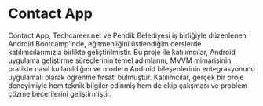 # Contact App

Contact App, Techcareer.net ve Pendik Belediyesi iş birliğiyle düzenlenen Android Bootcamp’inde, eğitmenliğini üstlendiğim derslerde katılımcılarımızla birlikte geliştirilmiştir. Bu proje ile katılımcılar, Android uygulama geliştirme süreçlerinin temel adımlarını, MVVM mimarisinin pratikte nasıl kullanıldığını ve modern Android bileşenlerinin entegrasyonunu uygulamalı olarak öğrenme fırsatı bulmuştur. Katılımcılar, gerçek bir proje deneyimiyle hem teknik bilgiler edinmiş hem de ekip çalışması ve problem çözme becerilerini geliştirmiştir.
